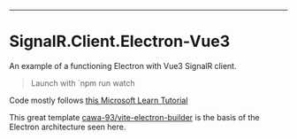 

---
# SignalR.Client.Electron-Vue3

An example of a functioning Electron with Vue3 SignalR client.

> Launch with `npm run watch

Code mostly follows [this Microsoft Learn Tutorial ](https://learn.microsoft.com/en-us/aspnet/core/tutorials/signalr?view=aspnetcore-7.0&tabs=visual-studio)


This great template [cawa-93/vite-electron-builder](https://github.com/cawa-93/vite-electron-builder) is the basis of the Electron architecture seen here. 